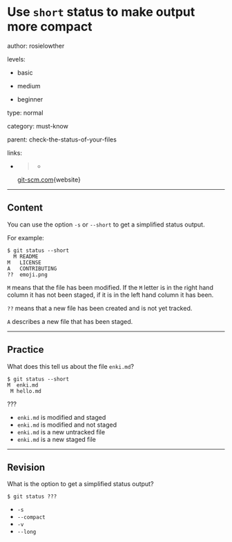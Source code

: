 # Use `short` status to make output more compact
author: rosielowther

levels:

  - basic

  - medium

  - beginner

type: normal

category: must-know

parent: check-the-status-of-your-files

links:

  - >-
    [git-scm.com](http://git-scm.com/book/en/v2/Git-Basics-Recording-Changes-to-the-Repository){website}

---
## Content

You can use the option `-s` or `--short` to get a simplified status output.

For example:
```
$ git status --short
  M README
M   LICENSE
A   CONTRIBUTING
??  emoji.png
```
`M` means that the file has been modified. If the `M` letter is in the right hand column it has not been staged, if it is in the left hand column it has been. 

`??` means that a new file has been created and is not yet tracked.

`A` describes a new file that has been staged.

---
## Practice

What does this tell us about the file `enki.md`?
```
$ git status --short
M  enki.md
 M hello.md
```
???
* `enki.md` is modified and staged
* `enki.md` is modified and not staged
* `enki.md` is a new untracked file
* `enki.md` is a new staged file

---
## Revision

What is the option to get a simplified status output?
```
$ git status ???
```
* `-s`
* `--compact`
* `-v`
* `--long`